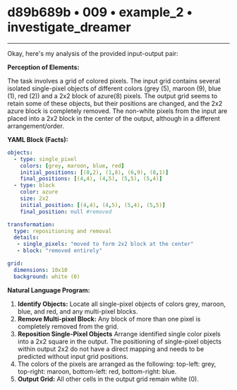 # d89b689b • 009 • example_2 • investigate_dreamer

---
Okay, here's my analysis of the provided input-output pair:

**Perception of Elements:**

The task involves a grid of colored pixels. The input grid contains several isolated single-pixel objects of different colors (grey (5), maroon (9), blue (1), red (2)) and a 2x2 block of azure(8) pixels. The output grid seems to retain some of these objects, but their positions are changed, and the 2x2 azure block is completely removed. The non-white pixels from the input are placed into a 2x2 block in the center of the output, although in a different arrangement/order.

**YAML Block (Facts):**



```yaml
objects:
  - type: single_pixel
    colors: [grey, maroon, blue, red]
    initial_positions: [(0,2), (1,8), (6,9), (8,1)]
    final_positions: [(4,4), (4,5), (5,5), (5,4)]
  - type: block
    color: azure
    size: 2x2
    initial_position: [(4,4), (4,5), (5,4), (5,5)]
    final_position: null #removed

transformation:
  type: repositioning and removal
  details:
   - single_pixels: "moved to form 2x2 block at the center"
   - block: "removed entirely"

grid:
  dimensions: 10x10
  background: white (0)
```



**Natural Language Program:**

1.  **Identify Objects:** Locate all single-pixel objects of colors grey, maroon, blue, and red, and any multi-pixel blocks.
2.  **Remove Multi-pixel Block:** Any block of more than one pixel is completely removed from the grid.
3.  **Reposition Single-Pixel Objects** Arrange identified single color pixels into a 2x2 square in the output. The positioning of single-pixel objects within output 2x2 do not have a direct mapping and needs to be predicted without input grid positions.
4. The colors of the pixels are arranged as the following: top-left: grey, top-right: maroon, bottom-left: red, bottom-right: blue.
5.  **Output Grid:** All other cells in the output grid remain white (0).


